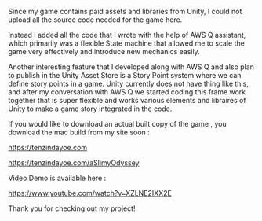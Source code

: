 Since my game contains paid assets and libraries from Unity, I could not upload all the source code needed for the game here.

Instead I added all the code that I wrote with the help of AWS Q assistant, which primarily was a flexible State machine that allowed me to scale the game very effectively and introduce new mechanics easily.

Another interesting feature that I developed along with AWS Q and also plan to publish in the Unity Asset Store is a Story Point system where we can define story points in a game. Unity currently does not have thing 
like this, and after my conversation with AWS Q we started coding this frame work together that is super flexible and works various elements and libraires of Unity to make a game story integrated in the code. 


If you would like to download an actual built  copy of the game , you download the mac build from my site soon : 

https://tenzindayoe.com

https://tenzindayoe.com/aSlimyOdyssey

Video Demo is available here : 

https://www.youtube.com/watch?v=XZLNE2IXX2E


Thank you for checking out my project!










